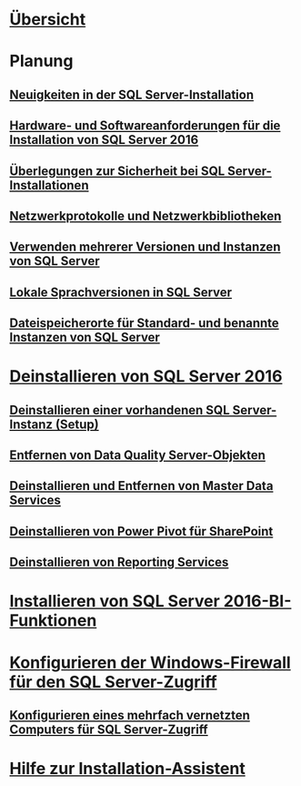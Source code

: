 # [Übersicht](planning-a-sql-server-installation.md)

# Planung
## [Neuigkeiten in der SQL Server-Installation](what-s-new-in-sql-server-installation.md)  
## [Hardware- und Softwareanforderungen für die Installation von SQL Server 2016](hardware-and-software-requirements-for-installing-sql-server.md)  
## [Überlegungen zur Sicherheit bei SQL Server-Installationen](security-considerations-for-a-sql-server-installation.md)  
## [Netzwerkprotokolle und Netzwerkbibliotheken](network-protocols-and-network-libraries.md)  
## [Verwenden mehrerer Versionen und Instanzen von SQL Server](work-with-multiple-versions-and-instances-of-sql-server.md)  
## [Lokale Sprachversionen in SQL Server](local-language-versions-in-sql-server.md)  
## [Dateispeicherorte für Standard- und benannte Instanzen von SQL Server](file-locations-for-default-and-named-instances-of-sql-server.md)  

# [Deinstallieren von SQL Server 2016](uninstall-sql-server.md)  
## [Deinstallieren einer vorhandenen SQL Server-Instanz (Setup)](uninstall-an-existing-instance-of-sql-server-setup.md)  
## [Entfernen von Data Quality Server-Objekten](remove-data-quality-server-objects.md)  
## [Deinstallieren und Entfernen von Master Data Services](uninstall-and-remove-master-data-services.md)  
## [Deinstallieren von Power Pivot für SharePoint](uninstall-power-pivot-for-sharepoint.md)  
## [Deinstallieren von Reporting Services](uninstall-reporting-services.md)  

# [Installieren von SQL Server 2016-BI-Funktionen](install-sql-server-business-intelligence-features.md)

# [Konfigurieren der Windows-Firewall für den SQL Server-Zugriff](configure-the-windows-firewall-to-allow-sql-server-access.md)  
## [Konfigurieren eines mehrfach vernetzten Computers für SQL Server-Zugriff](configure-a-multi-homed-computer-for-sql-server-access.md)  
# [Hilfe zur Installation-Assistent](instance-configuration.md)
